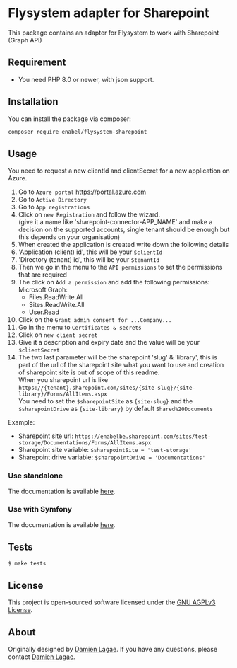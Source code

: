 # Flysystem adapter for Sharepoint

This package contains an adapter for Flysystem to work with Sharepoint (Graph API)

## Requirement
* You need PHP 8.0 or newer, with json support.

## Installation

You can install the package via composer:

``` bash
composer require enabel/flysystem-sharepoint
```

## Usage

You need to request a new clientId and clientSecret for a new application on Azure.

1. Go to `Azure portal` https://portal.azure.com
2. Go to `Active Directory`
3. Go to `App registrations`
4. Click on `new Registration` and follow the wizard.  
   (give it a name like 'sharepoint-connector-APP_NAME' and make a decision on the supported accounts, single tenant should be enough but this depends on your organisation)
5. When created the application is created write down the following details
6. 'Application (client) id', this will be your `$clientId`
7. 'Directory (tenant) id', this will be your `$tenantId`
8. Then we go in the menu to the `API permissions` to set the permissions that are required
9. The click on `Add a permission` and add the following permissions:  
   Microsoft Graph:
    - Files.ReadWrite.All
    - Sites.ReadWrite.All
    - User.Read
10. Click on the `Grant admin consent for ...Company...`
11. Go in the menu to `Certificates & secrets`
12. Click on `new client secret`
13. Give it a description and expiry date and the value will be your `$clientSecret`
14. The two last parameter will be the sharepoint 'slug' & 'library', this is part of the url of the sharepoint site what you want to use and creation of sharepoint site is out of scope of this readme.  
    When you sharepoint url is like `https://{tenant}.sharepoint.com/sites/{site-slug}/{site-library}/Forms/AllItems.aspx`  
    You need to set the `$sharepointSite` as `{site-slug}`
    and the `$sharepointDrive` as `{site-library}` by default `Shared%20Documents`

Example:    
- Sharepoint site url: `https://enabelbe.sharepoint.com/sites/test-storage/Documentations/Forms/AllItems.aspx`
- Sharepoint site variable:  `$sharepointSite = 'test-storage'`
- Sharepoint drive variable:  `$sharepointDrive = 'Documentations'`

    
### Use standalone   

The documentation is available [here](./docs/standalone.md).

### Use with Symfony

The documentation is available [here](./docs/symfony.md).

## Tests

``` bash
$ make tests
```

## License

This project is open-sourced software licensed under the [GNU AGPLv3 License](LICENSE).

## About
Originally designed by [Damien Lagae][1]. If you have any questions, please contact [Damien Lagae][1].

[1]: damien.lagae@enabel.be